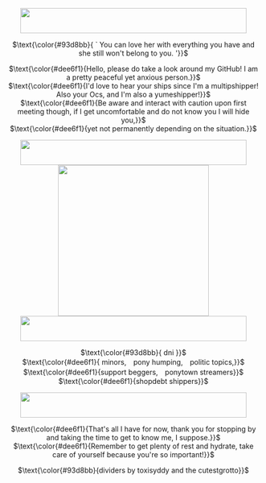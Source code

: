 </p>

<div align="center">

  <img src="https://64.media.tumblr.com/d065b45245a7b2d466adff3af75a3be2/8ad290d8a8f3bf85-c8/s2048x3072/20b0c43041caf88694bbfe1d67be9b3a481f478e.pnj" width="450" height="50">  

  $\text{\color{#93d8bb}{  ` You can love her with everything you have and she still won't belong to you. '}}$

$\text{\color{#dee6f1}{Hello, please do take a look around my GitHub! I am a pretty peaceful yet anxious person.}}$ <br/> $\text{\color{#dee6f1}{I'd love to hear your ships since I'm a multipshipper! Also your Ocs, and I'm also a yumeshipper!}}$ <br/> $\text{\color{#dee6f1}{Be aware and interact with caution upon first meeting though, if I get uncomfortable and do not know you I will hide you,}}$ <br/> $\text{\color{#dee6f1}{yet not permanently depending on the situation.}}$

  <img src="https://64.media.tumblr.com/6a24795130cc4e6ed7787e4b68b842c7/4904a4f82601424c-79/s2048x3072/3902661d6285b15218dbceef46cf6d5e24a72642.pnj" width="450" height="50">  

  </div>

  <div align="center">
  
  <img src="https://i.pinimg.com/736x/6c/de/db/6cdedb95126567971e80fe6055a25ec6.jpg" width="300" height="300">
 
  </div>

  <div align="center">

  <img src="https://64.media.tumblr.com/6a24795130cc4e6ed7787e4b68b842c7/4904a4f82601424c-79/s2048x3072/3902661d6285b15218dbceef46cf6d5e24a72642.pnj" width="450" height="50">  

$\text{\color{#93d8bb}{ dni }}$ <br/>
$\text{\color{#dee6f1}{ minors,　pony humping,　politic topics,}}$ <br/> $\text{\color{#dee6f1}{support beggers,　ponytown streamers}}$ <br/> $\text{\color{#dee6f1}{shopdebt shippers}}$

  <img src="https://64.media.tumblr.com/d065b45245a7b2d466adff3af75a3be2/8ad290d8a8f3bf85-c8/s2048x3072/20b0c43041caf88694bbfe1d67be9b3a481f478e.pnj" width="450" height="50">  

$\text{\color{#dee6f1}{That's all I have for now, thank you for stopping by and taking the time to get to know me, I suppose.}}$ <br/> $\text{\color{#dee6f1}{Remember to get plenty of rest and hydrate, take care of yourself because you're so important!}}$

$\text{\color{#93d8bb}{dividers by toxisyddy and the cutestgrotto}}$

</div>
